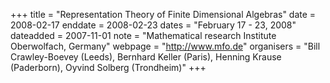 +++
title = "Representation Theory of Finite Dimensional Algebras"
date = 2008-02-17
enddate = 2008-02-23
dates = "February 17 - 23, 2008"
dateadded = 2007-11-01
note = "Mathematical research Institute Oberwolfach, Germany"
webpage = "http://www.mfo.de"
organisers = "Bill Crawley-Boevey (Leeds), Bernhard Keller (Paris), Henning Krause (Paderborn), Oyvind Solberg (Trondheim)"
+++
